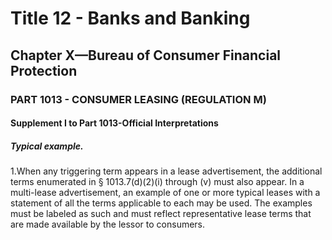 
# Title 12 - Banks and Banking
## Chapter X—Bureau of Consumer Financial Protection
### PART 1013 - CONSUMER LEASING (REGULATION M)
#### Supplement I to Part 1013-Official Interpretations
##### Typical example.

1.When any triggering term appears in a lease advertisement, the additional terms enumerated in § 1013.7(d)(2)(i) through (v) must also appear. In a multi-lease advertisement, an example of one or more typical leases with a statement of all the terms applicable to each may be used. The examples must be labeled as such and must reflect representative lease terms that are made available by the lessor to consumers.
